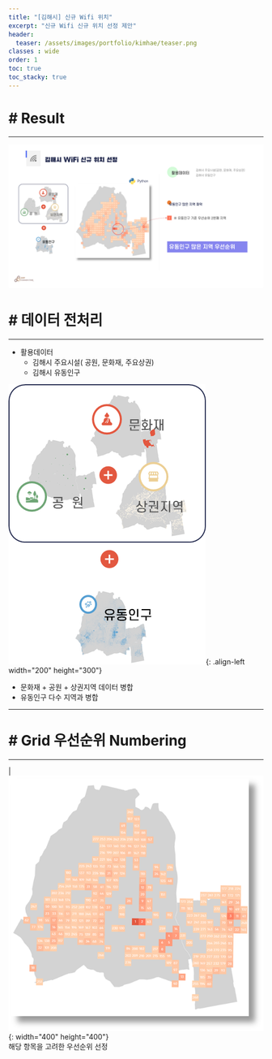 ```yaml
---
title: "[김해시] 신규 Wifi 위치"
excerpt: "신규 Wifi 신규 위치 선정 제안"
header:
  teaser: /assets/images/portfolio/kimhae/teaser.png
classes : wide
order: 1
toc: true
toc_stacky: true
---
```


# # Result
---

![foo](/assets/images/portfolio/kimhae/result.png)

# # 데이터 전처리
---
- 활용데이터
    - 김해시 주요시설( 공원, 문화재, 주요상권)
    - 김해시 유동인구

![merge](/assets/images/portfolio/kimhae/merge.png){: .align-left width="200" height="300"}

- 문화재 + 공원 + 상권지역 데이터 병합   
- 유동인구 다수 지역과 병합

---

# # Grid 우선순위 Numbering
---
|
![merge](/assets/images/portfolio/kimhae/teaser.png){: width="400" height="400"}   
해당 항목을 고려한 우선순위 선정